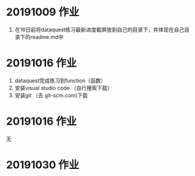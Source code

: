 # 20191009 作业
1. 在16日前将dataquest练习最新进度截屏放到自己的目录下，并体现在自己目录下的readme.md中

# 20191016 作业
1. dataquest完成练习到function（函数）
2. 安装visual studio code （自行搜索下载）
3. 安装git  （去 git-scm.com)下载

# 20191016 作业
无

# 20191030 作业

